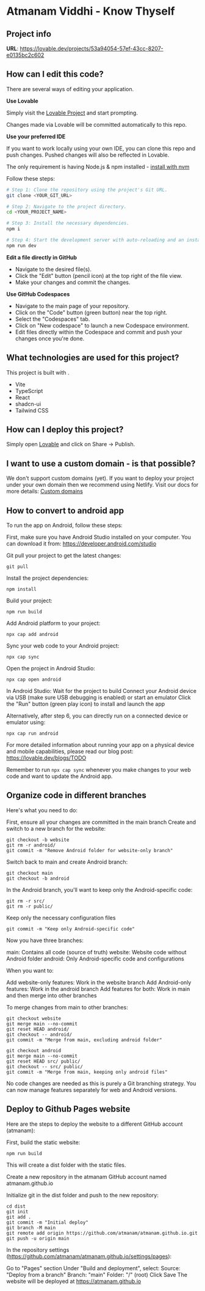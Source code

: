 # Atmanam Viddhi - Know Thyself

## Project info

**URL**: https://lovable.dev/projects/53a94054-57ef-43cc-8207-e0135bc2c602

## How can I edit this code?

There are several ways of editing your application.

**Use Lovable**

Simply visit the [Lovable Project](https://lovable.dev/projects/53a94054-57ef-43cc-8207-e0135bc2c602) and start prompting.

Changes made via Lovable will be committed automatically to this repo.

**Use your preferred IDE**

If you want to work locally using your own IDE, you can clone this repo and push changes. Pushed changes will also be reflected in Lovable.

The only requirement is having Node.js & npm installed - [install with nvm](https://github.com/nvm-sh/nvm#installing-and-updating)

Follow these steps:

```sh
# Step 1: Clone the repository using the project's Git URL.
git clone <YOUR_GIT_URL>

# Step 2: Navigate to the project directory.
cd <YOUR_PROJECT_NAME>

# Step 3: Install the necessary dependencies.
npm i

# Step 4: Start the development server with auto-reloading and an instant preview.
npm run dev
```

**Edit a file directly in GitHub**

- Navigate to the desired file(s).
- Click the "Edit" button (pencil icon) at the top right of the file view.
- Make your changes and commit the changes.

**Use GitHub Codespaces**

- Navigate to the main page of your repository.
- Click on the "Code" button (green button) near the top right.
- Select the "Codespaces" tab.
- Click on "New codespace" to launch a new Codespace environment.
- Edit files directly within the Codespace and commit and push your changes once you're done.

## What technologies are used for this project?

This project is built with .

- Vite
- TypeScript
- React
- shadcn-ui
- Tailwind CSS

## How can I deploy this project?

Simply open [Lovable](https://lovable.dev/projects/53a94054-57ef-43cc-8207-e0135bc2c602) and click on Share -> Publish.

## I want to use a custom domain - is that possible?

We don't support custom domains (yet). If you want to deploy your project under your own domain then we recommend using Netlify. Visit our docs for more details: [Custom domains](https://docs.lovable.dev/tips-tricks/custom-domain/)

## How to convert to android app

To run the app on Android, follow these steps:

First, make sure you have Android Studio installed on your computer. You can download it from: https://developer.android.com/studio

Git pull your project to get the latest changes:

```
git pull
```

Install the project dependencies:

```
npm install
```

Build your project:

```
npm run build
```

Add Android platform to your project:

```
npx cap add android
```

Sync your web code to your Android project:

```
npx cap sync
```

Open the project in Android Studio:

```
npx cap open android
```

In Android Studio:
Wait for the project to build
Connect your Android device via USB (make sure USB debugging is enabled) or start an emulator
Click the "Run" button (green play icon) to install and launch the app

Alternatively, after step 6, you can directly run on a connected device or emulator using:

```
npx cap run android
```

For more detailed information about running your app on a physical device and mobile capabilities, please read our blog post: https://lovable.dev/blogs/TODO

Remember to run `npx cap sync` whenever you make changes to your web code and want to update the Android app.

## Organize code in different branches

Here's what you need to do:

First, ensure all your changes are committed in the main branch
Create and switch to a new branch for the website:

```
git checkout -b website
git rm -r android/
git commit -m "Remove Android folder for website-only branch"
```

Switch back to main and create Android branch:

```
git checkout main
git checkout -b android
```

In the Android branch, you'll want to keep only the Android-specific code:

```
git rm -r src/
git rm -r public/
```

Keep only the necessary configuration files

```
git commit -m "Keep only Android-specific code"
```

Now you have three branches:

main: Contains all code (source of truth)
website: Website code without Android folder
android: Only Android-specific code and configurations

When you want to:

Add website-only features: Work in the website branch
Add Android-only features: Work in the android branch
Add features for both: Work in main and then merge into other branches

To merge changes from main to other branches:

```
git checkout website
git merge main --no-commit
git reset HEAD android/
git checkout -- android/
git commit -m "Merge from main, excluding android folder"
```
```
git checkout android
git merge main --no-commit
git reset HEAD src/ public/
git checkout -- src/ public/
git commit -m "Merge from main, keeping only android files"
```

No code changes are needed as this is purely a Git branching strategy. You can now manage features separately for web and Android versions.

## Deploy to Github Pages website
Here are the steps to deploy the website to a different GitHub account (atmanam):

First, build the static website:

```
npm run build
```

This will create a dist folder with the static files.

Create a new repository in the atmanam GitHub account named atmanam.github.io

Initialize git in the dist folder and push to the new repository:

```
cd dist
git init
git add .
git commit -m "Initial deploy"
git branch -M main
git remote add origin https://github.com/atmanam/atmanam.github.io.git
git push -u origin main
```
In the repository settings (https://github.com/atmanam/atmanam.github.io/settings/pages):

Go to "Pages" section
Under "Build and deployment", select:
Source: "Deploy from a branch"
Branch: "main"
Folder: "/" (root)
Click Save
The website will be deployed at https://atmanam.github.io